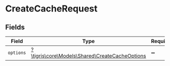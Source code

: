 # CreateCacheRequest


## Fields

| Field                                                                                       | Type                                                                                        | Required                                                                                    | Description                                                                                 |
| ------------------------------------------------------------------------------------------- | ------------------------------------------------------------------------------------------- | ------------------------------------------------------------------------------------------- | ------------------------------------------------------------------------------------------- |
| `options`                                                                                   | [?\tigris\core\Models\Shared\CreateCacheOptions](../../models/shared/CreateCacheOptions.md) | :heavy_minus_sign:                                                                          | N/A                                                                                         |